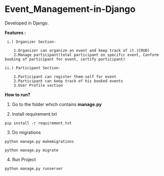 # Event_Management-in-Django

Developed in Django.

**Features :**

```
 i.) Organizer Section- 
      
    1.Organizer can organize an event and keep track of it.(CRUD)
    2.Manage participant(total participant on specific event, Conform booking of participant for event, certify participant)

ii.) Participant Section-
    
    1.Participant can register them-self for event
    2.Participant can keep track of his booked events
    3.User Profile section
```

**How to run?**
1. Go to the folder which contains **manage.py**

2. Install requirement.txt
```
pip install -r requirement.txt
```

3. Do migrations 
```
python manage.py makemigrations
```
```
python manage.py migrate
```

4. Run Project
```
python manage.py runserver
```
